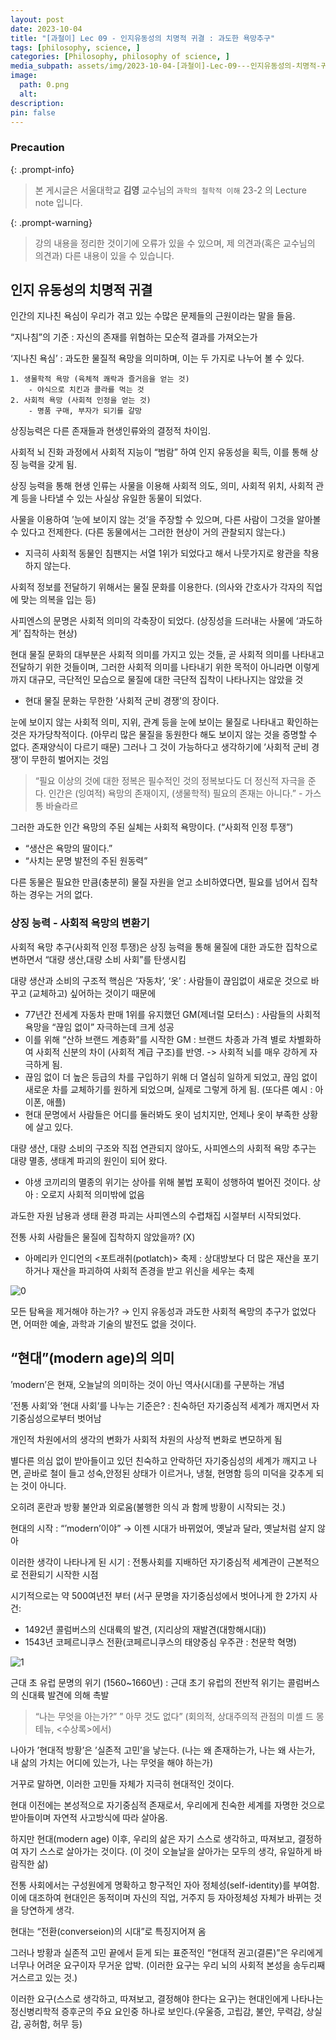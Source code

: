 ```yaml
---
layout: post
date: 2023-10-04
title: "[과철이] Lec 09 - 인지유동성의 치명적 귀결 : 과도한 욕망추구"
tags: [philosophy, science, ]
categories: [Philosophy, philosophy of science, ]
media_subpath: assets/img/2023-10-04-[과철이]-Lec-09---인지유동성의-치명적-귀결-:-과도한-욕망추구.md
image:
  path: 0.png
  alt:  
description:  
pin: false
---
```



### Precaution


{: .prompt-info}


> 본 게시글은 서울대학교 **김영** 교수님의 `과학의 철학적 이해` 23-2 의 Lecture note 입니다. 


{: .prompt-warning}


> 강의 내용을 정리한 것이기에 오류가 있을 수 있으며, 제 의견과(혹은 교수님의 의견과) 다른 내용이 있을 수 있습니다.


## 인지 유동성의 치명적 귀결


인간의 지나친 욕심이 우리가 겪고 있는 수많은 문제들의 근원이라는 말을 들음.


“지나침”의 기준 : 자신의 존재를 위협하는 모순적 결과를 가져오는가


‘지나친 욕심’ : 과도한 물질적 욕망을 의미하며, 이는 두 가지로 나누어 볼 수 있다.

	1. 생물학적 욕망 (육체적 쾌락과 즐거음을 얻는 것)
		- 야식으로 치킨과 콜라를 먹는 것
	2. 사회적 욕망 (사회적 인정을 얻는 것)
		- 명품 구매, 부자가 되기를 갈망

상징능력은 다른 존재들과 현생인류와의 결정적 차이임.


사회적 뇌 진화 과정에서 사회적 지능이 “범람” 하여 인지 유동성을 획득, 이를 통해 상징 능력을 갖게 됨.


상징 능력을 통해 현생 인류는 사물을 이용해 사회적 의도, 의미, 사회적 위치, 사회적 관계 등을 나타낼 수 있는 사실상 유일한 동물이 되었다.


사물을 이용하여 ’눈에 보이지 않는 것’을 주장할 수 있으며, 다른 사람이 그것을 알아볼 수 있다고 전제한다. (다른 동물에서는 그러한 현상이 거의 관찰되지 않는다.)

- 지극히 사회적 동물인 침팬지는 서열 1위가 되었다고 해서 나뭇가지로 왕관을 착용하지 않는다.

사회적 정보를 전달하기 위해서는 물질 문화를 이용한다. (의사와 간호사가 각자의 직업에 맞는 의복을 입는 등)


사피엔스의 문명은 사회적 의미의 각축장이 되었다. (상징성을 드러내는 사물에 ‘과도하게’ 집착하는 현상)


현대 물질 문화의 대부분은 사회적 의미를 가지고 있는 것들, 곧 사회적 의미를 나타내고 전달하기 위한 것들이며, 그러한 사회적 의미를 나타내기 위한 목적이 아니라면 이렇게까지 대규모, 극단적인 모습으로 물질에 대한 극단적 집착이 나타나지는 않았을 것

- 현대 물질 문화는 무한한 ’사회적 군비 경쟁’의 장이다.

눈에 보이지 않는 사회적 의미, 지위, 관계 등을 눈에 보이는 물질로 나타내고 확인하는 것은 자가당착적이다. (아무리 많은 물질을 동원한다 해도 보이지 않는 것을 증명할 수 없다. 존재양식이 다르기 때문) 그러나 그 것이 가능하다고 생각하기에 ’사회적 군비 경쟁’이 무한히 벌어지는 것임


> “필요 이상의 것에 대한 정복은 필수적인 것의 정복보다도 더 정신적 자극을 준다. 인간은 (잉여적) 욕망의 존재이지, (생물학적) 필요의 존재는 아니다.” - 가스통 바슐라르


그러한 과도한 인간 욕망의 주된 실체는 사회적 욕망이다. (“사회적 인정 투쟁”)

- “생산은 욕망의 딸이다.”
- “사치는 문명 발전의 주된 원동력”

다른 동물은 필요한 만큼(충분히) 물질 자원을 얻고 소비하였다면, 필요를 넘어서 집착하는 경우는 거의 없다.


### 상징 능력 - 사회적 욕망의 변환기


사회적 욕망 추구(사회적 인정 투쟁)은 상징 능력을 통해 물질에 대한 과도한 집착으로 변하면서 “대량 생산,대량 소비 사회”를 탄생시킴


대량 생산과 소비의 구조적 핵심은 ‘자동차’, ‘옷’ : 사람들이 끊임없이 새로운 것으로 바꾸고 (교체하고) 싶어하는 것이기 때문에

- 77년간 전세계 자동차 판매 1위를 유지했던 GM(제너럴 모터스) : 사람들의 사회적 욕망을 “끊임 없이” 자극하는데 크게 성공
- 이를 위해 “산하 브랜드 계층화”를 시작한 GM : 브랜드 차종과 가격 별로 차별화하여 사회적 신분의 차이 (사회적 계급 구조)를 반영. -> 사회적 뇌를 매우 강하게 자극하게 됨.
- 끊임 없이 더 높은 등급의 차를 구입하기 위해 더 열심히 일하게 되었고, 끊임 없이 새로운 차를 교체하기를 원하게 되었으며, 실제로 그렇게 하게 됨. (또다른 예시 : 아이폰, 애플)
- 현대 문명에서 사람들은 어디를 둘러봐도 옷이 넘치지만, 언제나 옷이 부족한 상황에 살고 있다.

대량 생산, 대량 소비의 구조와 직접 연관되지 않아도, 사피엔스의 사회적 욕망 추구는 대량 멸종, 생태계 파괴의 원인이 되어 왔다.

- 야생 코끼리의 멸종의 위기는 상아를 위해 불법 포획이 성행하여 벌어진 것이다. 상아 : 오로지 사회적 의미밖에 없음

과도한 자원 남용과 생태 환경 파괴는 사피엔스의 수렵채집 시절부터 시작되었다.


전통 사회 사람들은 물질에 집착하지 않았을까? (X)

- 아메리카 인디언의 <포트래취(potlatch)> 축제 : 상대방보다 더 많은 재산을 포기하거나 재산을 파괴하여 사회적 존경을 받고 위신을 세우는 축제

![0](/0.png)


모든 탐욕을 제거해야 하는가? → 인지 유동성과 과도한 사회적 욕망의 추구가 없었다면, 어떠한 예술, 과학과 기술의 발전도 없을 것이다.


## “현대”(modern age)의 의미


’modern’은 현재, 오늘날의 의미하는 것이 아닌 역사(시대)를 구분하는 개념


’전통 사회’와 ’현대 사회’를 나누는 기준은? : 친숙하던 자기중심적 세계가 깨지면서 자기중심성으로부터 벗어남


개인적 차원에서의 생각의 변화가 사회적 차원의 사상적 변화로 변모하게 됨


별다른 의심 없이 받아들이고 있던 친숙하고 안락하던 자기중심성의 세계가 깨지고 나면, 곧바로 철이 들고 성숙,안정된 상태가 이르거나, 냉철, 현명함 등의 미덕을 갖추게 되는 것이 아니다.


오히려 혼란과 방황 불안과 외로움(불행한 의식 과 함께 방황이 시작되는 것.)


현대의 시작 : “’modern’이야” → 이젠 시대가 바뀌었어, 옛날과 달라, 옛날처럼 살지 않아


이러한 생각이 나타나게 된 시기 : 전통사회를 지배하던 자기중심적 세계관이 근본적으로 전환되기 시작한 시점


시기적으로는 약 500여년전 부터 (서구 문명을 자기중심성에서 벗어나게 한 2가지 사건: 

- 1492년 콜럼버스의 신대륙의 발견, (지리상의 재발견(대항해시대))
- 1543년 코페르니쿠스 전환(코페르니쿠스의 태양중심 우주관 : 천문학 혁명)

![1](/1.png)


근대 초 유럽 문명의 위기 (1560~1660년) : 근대 초기 유럽의 전반적 위기는 콜럼버스의 신대륙 발견에 의해 촉발


> “나는 무엇을 아는가?” ” 아무 것도 없다” (회의적, 상대주의적 관점의 미셸 드 몽테뉴, <수상록>에서)


나아가 ’현대적 방황’은 ’실존적 고민’을 낳는다. (나는 왜 존재하는가, 나는 왜 사는가, 내 삶의 가치는 어디에 있는가, 나는 무엇을 해야 하는가)


거꾸로 말하면, 이러한 고민들 자체가 지극히 현대적인 것이다.


현대 이전에는 본성적으로 자기중심적 존재로서, 우리에게 친숙한 세계를 자명한 것으로 받아들이며 자연적 사고방식에 따라 살아옴.


하지만 현대(modern age) 이후, 우리의 삶은 자기 스스로 생각하고, 따져보고, 결정하여 자기 스스로 살아가는 것이다. (이 것이 오늘날을 살아가는 모두의 생각, 유일하게 바람직한 삶)


전통 사회에서는 구성원에게 명확하고 항구적인 자아 정체성(self-identity)를 부여함. 이에 대조하여 현대인은 동적이며 자신의 직업, 거주지 등 자아정체성 자체가 바뀌는 것을 당연하게 생각.


현대는 “전환(converseion)의 시대”로 특징지어져 옴


그러나 방황과 실존적 고민 끝에서 듣게 되는 표준적인 “현대적 권고(결론)”은 우리에게 너무나 어려운 요구이자 무거운 압박. (이러한 요구는 우리 뇌의 사회적 본성을 송두리째 거스르고 있는 것.)


이러한 요구(스스로 생각하고, 따져보고, 결정해야 한다는 요구)는 현대인에게 나타나는 정신병리학적 증후군의 주요 요인중 하나로 보인다.(우울증, 고립감, 불안, 무력감, 상실감, 공허함, 허무 등)

